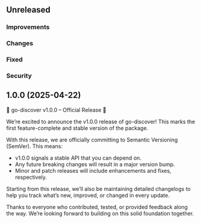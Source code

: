 ## Unreleased

### Improvements

### Changes

### Fixed

### Security


## 1.0.0 (2025-04-22)

🚀 go-discover v1.0.0 – Official Release 🎉

We’re excited to announce the v1.0.0 release of go-discover! This marks the first feature-complete and stable version of the package.

With this release, we are officially committing to Semantic Versioning (SemVer). This means:
  - v1.0.0 signals a stable API that you can depend on.
  - Any future breaking changes will result in a major version bump.
  - Minor and patch releases will include enhancements and fixes, respectively.

Starting from this release, we’ll also be maintaining detailed changelogs to help you track what’s new, improved, or changed in every update.

Thanks to everyone who contributed, tested, or provided feedback along the way. We’re looking forward to building on this solid foundation together.
